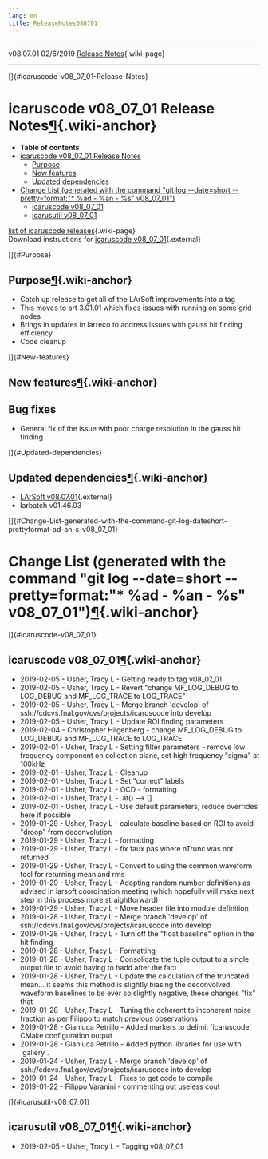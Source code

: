 ```yaml
---
lang: en
title: ReleaseNotes080701
---
```


  ----------- ----------- -- -- ------------------------------------------------------
  v08.07.01   02/6/2019         [Release Notes](ReleaseNotes080701.html){.wiki-page}
  ----------- ----------- -- -- ------------------------------------------------------

[]{#icaruscode-v08_07_01-Release-Notes}

icaruscode v08\_07\_01 Release Notes[¶](#icaruscode-v08_07_01-Release-Notes){.wiki-anchor}
==========================================================================================

-   **Table of contents**
-   [icaruscode v08\_07\_01 Release
    Notes](#icaruscode-v08_07_01-Release-Notes)
    -   [Purpose](#Purpose)
    -   [New features](#New-features)
    -   [Updated dependencies](#Updated-dependencies)
-   [Change List (generated with the command \"git log \--date=short
    \--pretty=format:\"\* %ad - %an - %s\"
    v08\_07\_01\")](#Change-List-generated-with-the-command-git-log-dateshort-prettyformat-ad-an-s-v08_07_01)
    -   [icaruscode v08\_07\_01](#icaruscode-v08_07_01)
    -   [icarusutil v08\_07\_01](#icarusutil-v08_07_01)

[list of icaruscode
releases](List_of_ICARUS_code_releases.html){.wiki-page}\
Download instructions for [icaruscode
v08\_07\_01](http://scisoft.fnal.gov/scisoft/bundles/sbnd/v08_07_01/icaruscode-v08_07_01.html){.external}

[]{#Purpose}

Purpose[¶](#Purpose){.wiki-anchor}
----------------------------------

-   Catch up release to get all of the LArSoft improvements into a tag
-   This moves to art 3.01.01 which fixes issues with running on some
    grid nodes
-   Brings in updates in larreco to address issues with gauss hit
    finding efficiency
-   Code cleanup

[]{#New-features}

New features[¶](#New-features){.wiki-anchor}
--------------------------------------------

Bug fixes
---------

-   General fix of the issue with poor charge resolution in the gauss
    hit finding

[]{#Updated-dependencies}

Updated dependencies[¶](#Updated-dependencies){.wiki-anchor}
------------------------------------------------------------

-   [LArSoft
    v08.07.01](https://cdcvs.fnal.gov/redmine/projects/larsoft/wiki/ReleaseNotes080701){.external}
-   larbatch v01.46.03

[]{#Change-List-generated-with-the-command-git-log-dateshort-prettyformat-ad-an-s-v08_07_01}

Change List (generated with the command \"git log \--date=short \--pretty=format:\"\* %ad - %an - %s\" v08\_07\_01\")[¶](#Change-List-generated-with-the-command-git-log-dateshort-prettyformat-ad-an-s-v08_07_01){.wiki-anchor}
================================================================================================================================================================================================================================

[]{#icaruscode-v08_07_01}

icaruscode v08\_07\_01[¶](#icaruscode-v08_07_01){.wiki-anchor}
--------------------------------------------------------------

-   2019-02-05 - Usher, Tracy L - Getting ready to tag v08\_07\_01
-   2019-02-05 - Usher, Tracy L - Revert \"change MF\_LOG\_DEBUG to
    LOG\_DEBUG and MF\_LOG\_TRACE to LOG\_TRACE\"
-   2019-02-05 - Usher, Tracy L - Merge branch \'develop\' of
    ssh://cdcvs.fnal.gov/cvs/projects/icaruscode into develop
-   2019-02-05 - Usher, Tracy L - Update ROI finding parameters
-   2019-02-04 - Christopher Hilgenberg - change MF\_LOG\_DEBUG to
    LOG\_DEBUG and MF\_LOG\_TRACE to LOG\_TRACE
-   2019-02-01 - Usher, Tracy L - Setting filter parameters - remove low
    frequency component on collection plane, set high frequency
    \"sigma\" at 100kHz
-   2019-02-01 - Usher, Tracy L - Cleanup
-   2019-02-01 - Usher, Tracy L - Set \"correct\" labels
-   2019-02-01 - Usher, Tracy L - OCD - formatting
-   2019-02-01 - Usher, Tracy L - .at() \--\> \[\]
-   2019-02-01 - Usher, Tracy L - Use default parameters, reduce
    overrides here if possible
-   2019-01-29 - Usher, Tracy L - calculate baseline based on ROI to
    avoid \"droop\" from deconvolution
-   2019-01-29 - Usher, Tracy L - formatting
-   2019-01-29 - Usher, Tracy L - fix faux pas where nTrunc was not
    returned
-   2019-01-29 - Usher, Tracy L - Convert to using the common waveform
    tool for returning mean and rms
-   2019-01-29 - Usher, Tracy L - Adopting random number definitions as
    advised in larsoft coordination meeting (which hopefully will make
    next step in this process more straightforward)
-   2019-01-29 - Usher, Tracy L - Move header file into module
    definition
-   2019-01-28 - Usher, Tracy L - Merge branch \'develop\' of
    ssh://cdcvs.fnal.gov/cvs/projects/icaruscode into develop
-   2019-01-28 - Usher, Tracy L - Turn off the \"float baseline\" option
    in the hit finding
-   2019-01-28 - Usher, Tracy L - Formatting
-   2019-01-28 - Usher, Tracy L - Consolidate the tuple output to a
    single output file to avoid having to hadd after the fact
-   2019-01-28 - Usher, Tracy L - Update the calculation of the
    truncated mean\... it seems this method is slightly biasing the
    deconvolved waveform baselines to be ever so slightly negative,
    these changes \"fix\" that
-   2019-01-28 - Usher, Tracy L - Tuning the coherent to incoherent
    noise fraction as per Filippo to match previous observations
-   2019-01-28 - Gianluca Petrillo - Added markers to delimit
    \`icaruscode\` CMake configuration output
-   2019-01-28 - Gianluca Petrillo - Added python libraries for use with
    \`gallery\`.
-   2019-01-24 - Usher, Tracy L - Merge branch \'develop\' of
    ssh://cdcvs.fnal.gov/cvs/projects/icaruscode into develop
-   2019-01-24 - Usher, Tracy L - Fixes to get code to compile
-   2019-01-22 - Filippo Varanini - commenting out useless cout

[]{#icarusutil-v08_07_01}

icarusutil v08\_07\_01[¶](#icarusutil-v08_07_01){.wiki-anchor}
--------------------------------------------------------------

-   2019-02-05 - Usher, Tracy L - Tagging v08\_07\_01
